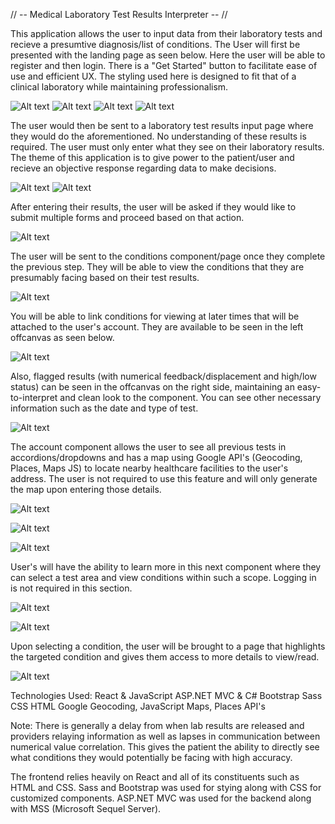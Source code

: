 // -- Medical Laboratory Test Results Interpreter -- //

This application allows the user to input data from their laboratory tests and recieve a presumtive diagnosis/list of conditions. The User will first be presented with the landing page as seen below. Here the user will be able to register and then login. There is a "Get Started" button to facilitate ease of use and efficient UX. The styling used here is designed to fit that of a clinical laboratory while maintaining professionalism. 

![Alt text](./Screenshots/LandingOne.png?raw=true "Landing, Top")
![Alt text](./Screenshots/LandingTwo.png?raw=true "Landing, Bottom")
![Alt text](./Screenshots/RegisterLanding.png?raw=true "Register Off-canvas")
![Alt text](./Screenshots/LoginLanding.png?raw=true "Login Off-canvas")

The user would then be sent to a laboratory test results input page where they would do the aforementioned. No understanding of these results is required. The user must only enter what they see on their laboratory results. The theme of this application is to give power to the patient/user and recieve an objective response regarding data to make decisions.

![Alt text](./Screenshots/BMPForm.png?raw=true "BMP Form, Top")
![Alt text](./Screenshots/CBCForm.png?raw=true "CBC, Bottom")

After entering their results, the user will be asked if they would like to submit multiple forms and proceed based on that action.

![Alt text](./Screenshots/FormModal.png?raw=true "Forms, Modal")

The user will be sent to the conditions component/page once they complete the previous step. They will be able to view the conditions that they are presumably facing based on their test results.

![Alt text](./Screenshots/Conditions.png?raw=true "Conditions")

You will be able to link conditions for viewing at later times that will be attached to the user's account. They are available to be seen in the left offcanvas as seen below.

![Alt text](./Screenshots/LinkedConditionsOC.png?raw=true "Linked Conditions")

Also, flagged results (with numerical feedback/displacement and high/low status) can be seen in the offcanvas on the right side, maintaining an easy-to-interpret and clean look to the component. You can see other necessary information such as the date and type of test.

![Alt text](./Screenshots/FlaggedConditionsOC.png?raw=true "Flagged results")

The account component allows the user to see all previous tests in accordions/dropdowns and has a map using Google API's (Geocoding, Places, Maps JS) to locate nearby healthcare facilities to the user's address. The user is not required to use this feature and will only generate the map upon entering those details.

![Alt text](./Screenshots/Account.png?raw=true "Account Once")

![Alt text](./Screenshots/NearbyHosp.png?raw=true "Nearby HF's")

![Alt text](./Screenshots/AccountTwo.png?raw=true "Account Two")

User's will have the ability to learn more in this next component where they can select a test area and view conditions within such a scope. Logging in is not required in this section.

![Alt text](./Screenshots/LearnMore.png?raw=true "Learn More")

![Alt text](./Screenshots/LearnMoreExpanded.png?raw=true "Learn More, Expanded")

Upon selecting a condition, the user will be brought to a page that highlights the targeted condition and gives them access to more details to view/read.

![Alt text](./Screenshots/LearnAboutTarget.png?raw=true "Learn About Target")

Technologies Used:
React & JavaScript
ASP.NET MVC & C#
Bootstrap
Sass
CSS
HTML
Google Geocoding, JavaScript Maps, Places API's

Note:
There is generally a delay from when lab results are released and providers relaying information as well as lapses in communication between numerical value correlation. This gives the patient the ability to directly see what conditions they would potentially be facing with high accuracy.

The frontend relies heavily on React and all of its constituents such as HTML and CSS. Sass and Bootstrap was used for stying along with CSS for customized components. ASP.NET MVC was used for the backend along with MSS (Microsoft Sequel Server).
